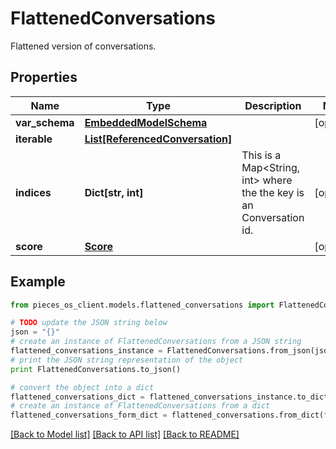 # FlattenedConversations

Flattened version of conversations.

## Properties
Name | Type | Description | Notes
------------ | ------------- | ------------- | -------------
**var_schema** | [**EmbeddedModelSchema**](EmbeddedModelSchema.md) |  | [optional] 
**iterable** | [**List[ReferencedConversation]**](ReferencedConversation.md) |  | 
**indices** | **Dict[str, int]** | This is a Map&lt;String, int&gt; where the the key is an Conversation id. | [optional] 
**score** | [**Score**](Score.md) |  | [optional] 

## Example

```python
from pieces_os_client.models.flattened_conversations import FlattenedConversations

# TODO update the JSON string below
json = "{}"
# create an instance of FlattenedConversations from a JSON string
flattened_conversations_instance = FlattenedConversations.from_json(json)
# print the JSON string representation of the object
print FlattenedConversations.to_json()

# convert the object into a dict
flattened_conversations_dict = flattened_conversations_instance.to_dict()
# create an instance of FlattenedConversations from a dict
flattened_conversations_form_dict = flattened_conversations.from_dict(flattened_conversations_dict)
```
[[Back to Model list]](../README.md#documentation-for-models) [[Back to API list]](../README.md#documentation-for-api-endpoints) [[Back to README]](../README.md)


